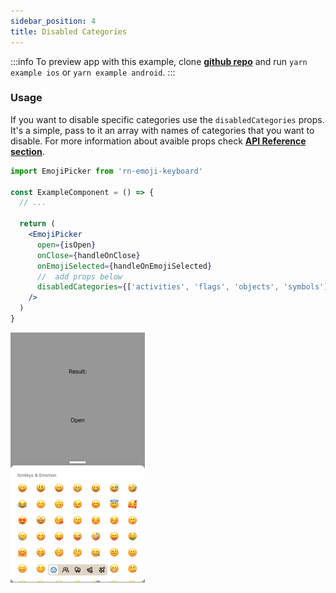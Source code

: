 ```yaml
---
sidebar_position: 4
title: Disabled Categories
---
```


:::info
To preview app with this example, clone [**github repo**](https://github.com/TheWidlarzGroup/rn-emoji-keyboard.git) and run `yarn example ios` or `yarn example android`.
:::

### Usage

If you want to disable specific categories use the `disabledCategories` props. It's a simple, pass to it an array with names of categories that you want to disable. For more information about avaible props check [**API Reference section**](/docs/api/modal).

```jsx
import EmojiPicker from 'rn-emoji-keyboard'

const ExampleComponent = () => {
  // ...

  return (
    <EmojiPicker
      open={isOpen}
      onClose={handleOnClose}
      onEmojiSelected={handleOnEmojiSelected}
      //  add props below
      disabledCategories={['activities', 'flags', 'objects', 'symbols']}
    />
  )
}
```

![Preview](../../../assets/img/categories-preview.jpg)
